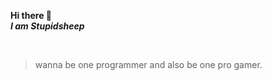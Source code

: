 **Hi there 👋**<br/>
_**I am Stupidsheep**_

<br/>

> wanna be one programmer and also be one pro gamer.

<br/>
